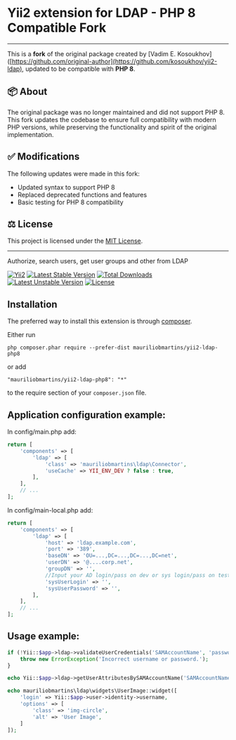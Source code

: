# Yii2 extension for LDAP - PHP 8 Compatible Fork
---
This is a **fork** of the original package created by [Vadim E. Kosoukhov]([https://github.com/original-author](https://github.com/kosoukhov/yii2-ldap), updated to be compatible with **PHP 8**.

## 📦 About

The original package was no longer maintained and did not support PHP 8. This fork updates the codebase to ensure full compatibility with modern PHP versions, while preserving the functionality and spirit of the original implementation.

## ✅ Modifications

The following updates were made in this fork:

- Updated syntax to support PHP 8
- Replaced deprecated functions and features
- Basic testing for PHP 8 compatibility

## ⚖ License

This project is licensed under the [MIT License](./LICENSE).

---

Authorize, search users, get user groups and other from LDAP

[![Yii2](https://img.shields.io/badge/Powered_by-Yii_Framework-green.svg?style=flat)](http://www.yiiframework.com/)
[![Latest Stable Version](https://poser.pugx.org/mauriliobmartins/ldap/v/stable)](https://packagist.org/packages/mauriliobmartins/ldap)
[![Total Downloads](https://poser.pugx.org/mauriliobmartins/ldap/downloads)](https://packagist.org/packages/mauriliobmartins/ldap)
[![Latest Unstable Version](https://poser.pugx.org/mauriliobmartins/ldap/v/unstable)](https://packagist.org/packages/mauriliobmartins/ldap)
[![License](https://poser.pugx.org/mauriliobmartins/ldap/license)](https://packagist.org/packages/mauriliobmartins/ldap)

Installation
------------

The preferred way to install this extension is through [composer](http://getcomposer.org/download/).

Either run

```
php composer.phar require --prefer-dist mauriliobmartins/yii2-ldap-php8
```

or add

```
"mauriliobmartins/yii2-ldap-php8": "*"
```

to the require section of your `composer.json` file.

Application configuration example:
----------------------------------
In config/main.php add:  
```php
return [
    'components' => [
        'ldap' => [
            'class' => 'mauriliobmartins\ldap\Connector',
            'useCache' => YII_ENV_DEV ? false : true,
        ],
    ],
    // ...
];
```

In config/main-local.php add:  

```php
return [
    'components' => [
        'ldap' => [
            'host' => 'ldap.example.com',
            'port' => '389',
            'baseDN' => 'OU=...,DC=...,DC=...,DC=net',
            'userDN' => '@....corp.net',
            'groupDN' => '',
            //Input your AD login/pass on dev or sys login/pass on test/prod servers
            'sysUserLogin' => '',
            'sysUserPassword' => '',
        ],
    ],
    // ...
];
```

Usage example:
--------------
```php
if (!Yii::$app->ldap->validateUserCredentials('SAMAccountName', 'password')) {
    throw new ErrorException('Incorrect username or password.');
}
```

```php
echo Yii::$app->ldap->getUserAttributesBySAMAccountName('SAMAccountName', ['mail', 'sn', 'givenname', 'middlename']);
```

```php
echo mauriliobmartins\ldap\widgets\UserImage::widget([
    'login' => Yii::$app->user->identity->username,
    'options' => [
        'class' => 'img-circle',
        'alt' => 'User Image',
    ]
]);
```   
